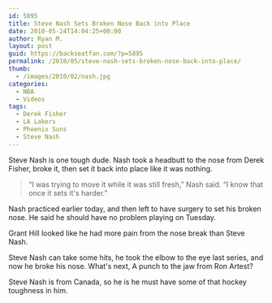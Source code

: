 ```yaml
---
id: 5895
title: Steve Nash Sets Broken Nose Back into Place
date: 2010-05-24T14:04:25+00:00
author: Ryan M.
layout: post
guid: https://backseatfan.com/?p=5895
permalink: /2010/05/steve-nash-sets-broken-nose-back-into-place/
thumb:
  - /images/2010/02/nash.jpg
categories:
  - NBA
  - Videos
tags:
  - Derek Fisher
  - LA Lakers
  - Phoenix Suns
  - Steve Nash
---
```


<div class="entry">
  <p>
  </p>

  <p>
    Steve Nash is one tough dude. Nash took a headbutt to the nose from Derek Fisher, broke it, then set it back into place like it was nothing.
  </p>

  <blockquote>
    <p>
      &#8220;I was trying to move it while it was still fresh,&#8221; Nash said. &#8220;I know that once it sets it's harder.&#8221;
    </p>
  </blockquote>

  <p>
    Nash practiced earlier today, and then left to have surgery to set his broken nose. He said he should have no problem playing on Tuesday.
  </p>

  <p>
    Grant Hill looked like he had more pain from the nose break than Steve Nash.
  </p>

  <p>
    Steve Nash can take some hits, he took the elbow to the eye last series, and now he broke his nose. What's next, A punch to the jaw from Ron Artest?
  </p>

  <p>
    Steve Nash is from Canada, so he is he must have some of that hockey toughness in him.
  </p>
</div>
